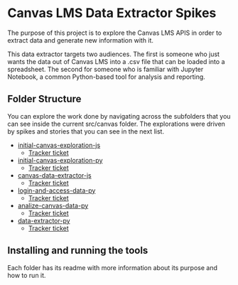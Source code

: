 # Canvas LMS Data Extractor Spikes

The purpose of this project is to explore the Canvas LMS APIS
in order to extract data and generate new information with it.

This data extractor targets two audiences.  The first is
someone who just wants the data out of Canvas LMS into a
.csv file that can be loaded into a spreadsheet.  The
second for someone who is familiar with Jupyter Notebook,
a common Python-based tool for analysis and reporting.

## Folder Structure

You can explore the work done by navigating across the subfolders
that you can see inside the current src/canvas folder.
The explorations were driven by spikes and stories that you can see
in the next list.

* [initial-canvas-exploration-js](./initial-canvas-exploration-js)
    * [Tracker ticket](https://tracker.ed-fi.org/browse/FIZZ-1)
* [initial-canvas-exploration-py](./initial-canvas-exploration-py)
    * [Tracker ticket](https://tracker.ed-fi.org/browse/FIZZ-1initial-canvas-exploration-p)
* [canvas-data-extractor-js](./data-extractor-js)
    * [Tracker ticket](https://tracker.ed-fi.org/browse/FIZZ-11)
* [login-and-access-data-py](./login-and-access-data-py)
    * [Tracker ticket](https://tracker.ed-fi.org/browse/FIZZ-16)
* [analize-canvas-data-py](./analyze-canvas-data-py)
    * [Tracker ticket](https://tracker.ed-fi.org/browse/FIZZ-21)
* [data-extractor-py](./data-extractor-py)
    * [Tracker ticket](https://tracker.ed-fi.org/browse/FIZZ-27)


## Installing and running the tools

Each folder has its readme with more information about its purpose
and how to run it.

